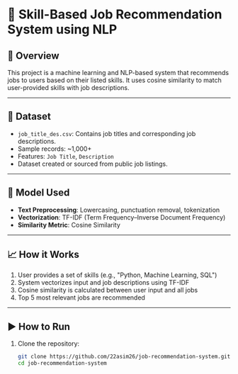 # 💼 Skill-Based Job Recommendation System using NLP

## 🧠 Overview
This project is a machine learning and NLP-based system that recommends jobs to users based on their listed skills. It uses cosine similarity to match user-provided skills with job descriptions.

---

## 📂 Dataset
- `job_title_des.csv`: Contains job titles and corresponding job descriptions.
- Sample records: ~1,000+
- Features: `Job Title`, `Description`
- Dataset created or sourced from public job listings.

---

## 🤖 Model Used
- **Text Preprocessing**: Lowercasing, punctuation removal, tokenization
- **Vectorization**: TF-IDF (Term Frequency–Inverse Document Frequency)
- **Similarity Metric**: Cosine Similarity

---

## 📈 How it Works
1. User provides a set of skills (e.g., "Python, Machine Learning, SQL")
2. System vectorizes input and job descriptions using TF-IDF
3. Cosine similarity is calculated between user input and all jobs
4. Top 5 most relevant jobs are recommended

---

## ▶️ How to Run

1. Clone the repository:
   ```bash
   git clone https://github.com/22asim26/job-recommendation-system.git
   cd job-recommendation-system
